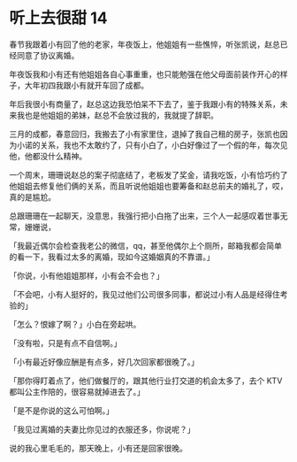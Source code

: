 
# 听上去很甜 14

春节我跟着小有回了他的老家，年夜饭上，他姐姐有一些憔悴，听张凯说，赵总已经同意了协议离婚。

年夜饭我和小有还有他姐姐各自心事重重，也只能勉强在他父母面前装作开心的样子，大年初四我跟小有就开车回了成都。

年后我很小有商量了，赵总这边我恐怕呆不下去了，鉴于我跟小有的特殊关系，未来我也是他姐姐的弟妹，赵总不会放过我的，我就提了辞职。



三月的成都，春意回归，我搬去了小有家里住，退掉了我自己租的房子，张凯也因为小诺的关系，我也不太敢约了，只有小白了，小白好像过了一个假的年，每次见他，他都没什么精神。



一个周末，珊珊说赵总的案子彻底结了，老板发了奖金，请我吃饭，小有恰巧约了他姐姐去修复他们俩的关系，而且听说他姐姐也要筹备和赵总前夫的婚礼了，哎，真的是尴尬。



总跟珊珊在一起聊天，没意思，我强行把小白拖了出来，三个人一起感叹着世事无常，姗姗说，

「我最近偶尔会检查我老公的微信，qq，甚至他偶尔上个厕所，邮箱我都会简单的看一下，我看过太多的离婚，现如今这婚姻真的不靠谱。」

「你说，小有他姐姐那样，小有会不会也？」

「不会吧，小有人挺好的，我见过他们公司很多同事，都说过小有人品是经得住考验的」

「怎么？恨嫁了啊？」小白在旁起哄。

「没有啦，只是有点不自信啊。」

「小有最近好像应酬是有点多，好几次回家都很晚了。」

「那你得盯着点了，他们做餐厅的，跟其他行业打交道的机会太多了，去个 KTV 都叫公主作陪的，很容易就掉进去了。」

「是不是你说的这么可怕啊。」

「我见过离婚的夫妻比你见过的衣服还多，你说呢？」



说的我心里毛毛的，那天晚上，小有还是回家很晚。